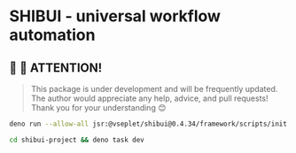 # SHIBUI - universal workflow automation

## 👋 👋 ATTENTION!

> This package is under development and will be frequently updated. The author
> would appreciate any help, advice, and pull requests! Thank you for your
> understanding 😊

```sh
deno run --allow-all jsr:@vseplet/shibui@0.4.34/framework/scripts/init
```

```sh
cd shibui-project && deno task dev
```

